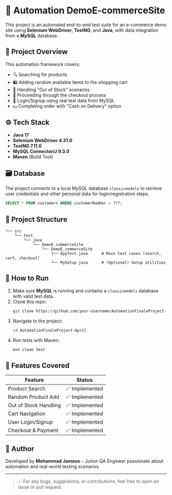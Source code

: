# 🛒 Automation DemoE-commerceSite

This project is an automated end-to-end test suite for an e-commerce demo site using **Selenium WebDriver**, **TestNG**, and **Java**, with data integration from a **MySQL** database.

## 📌 Project Overview

This automation framework covers:

- 🔍 Searching for products
- 🛍️ Adding random available items to the shopping cart
- 🔄 Handling "Out of Stock" scenarios
- 🧾 Proceeding through the checkout process
- 🔐 Login/Signup using real test data from MySQL
- 💵 Completing order with "Cash on Delivery" option

## ⚙️ Tech Stack

- **Java 17**
- **Selenium WebDriver 4.31.0**
- **TestNG 7.11.0**
- **MySQL Connector/J 9.3.0**
- **Maven** (Build Tool)

## 🗃️ Database

The project connects to a local MySQL database `classicmodels` to retrieve user credentials and other personal data for login/registration steps.

```sql
SELECT * FROM customers WHERE customerNumber = ???;
```

## 📁 Project Structure

```
└── src
    └── test
        └── java
            └── DemoE_commerceSite
                └── DemoE_commerceSite
                    ├── AppTest.java      # Main test cases (search, cart, checkout)
                    └── MySetup.java      # (Optional) Setup utilities
```

## 🧪 How to Run

1. Make sure **MySQL** is running and contains a `classicmodels` database with valid test data.
2. Clone this repo:
   ```bash
   git clone https://github.com/your-username/AutomationFinaleProject-April.git
   ```
3. Navigate to the project:
   ```bash
   cd AutomationFinaleProject-April
   ```
4. Run tests with Maven:
   ```bash
   mvn clean test
   ```

## 📸 Features Covered

| Feature               | Status         |
| --------------------- | -------------- |
| Product Search        | ✅ Implemented |
| Random Product Add    | ✅ Implemented |
| Out of Stock Handling | ✅ Implemented |
| Cart Navigation       | ✅ Implemented |
| User Login/Signup     | ✅ Implemented |
| Checkout & Payment    | ✅ Implemented |

## 🧠 Author

Developed by **Mohammad Jamous** – Junior QA Engineer passionate about automation and real-world testing scenarios.

---

> ✅ For any bugs, suggestions, or contributions, feel free to open an issue or pull request.

